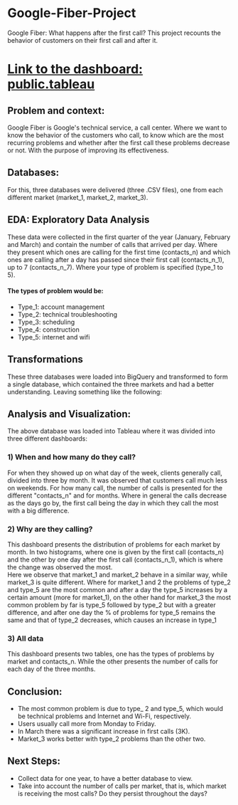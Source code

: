 # Google-Fiber-Project
Google Fiber: What happens after the first call?
This project recounts the behavior of customers on their first call and after it.  
# [Link to the dashboard: public.tableau](https://public.tableau.com/views/GoogleFiberCase/WHY_1?:language=es-ES&:sid=&:display_count=n&:origin=viz_share_link)

## Problem and context:
Google Fiber is Google's technical service, a call center. Where we want to know the behavior of the customers who call, to know which are the most recurring problems and whether after the first call these problems decrease or not. With the purpose of improving its effectiveness.

## Databases:
For this, three databases were delivered (three .CSV files), one from each different market (market_1, market_2, market_3).

## EDA: Exploratory Data Analysis
These data were collected in the first quarter of the year (January, February and March) and contain the number of calls that arrived per day. Where they present which ones are calling for the first time (contacts_n) and which ones are calling after a day has passed since their first call (contacts_n_1), up to 7 (contacts_n_7). Where your type of problem is specified (type_1 to 5).
#### The types of problem would be:
- Type_1: account management
- Type_2: technical troubleshooting
- Type_3: scheduling
- Type_4: construction
- Type_5: internet and wifi

## Transformations
These three databases were loaded into BigQuery and transformed to form a single database, which contained the three markets and had a better understanding. Leaving something like the following:

## Analysis and Visualization:
The above database was loaded into Tableau where it was divided into three different dashboards:
### 1) When and how many do they call?
For when they showed up on what day of the week, clients generally call, divided into three by month. It was observed that customers call much less on weekends.
For how many call, the number of calls is presented for the different "contacts_n" and for months. Where in general the calls decrease as the days go by, the first call being the day in which they call the most with a big difference.

### 2) Why are they calling?
This dashboard presents the distribution of problems for each market by month. In two histograms, where one is given by the first call (contacts_n) and the other by one day after the first call (contacts_n_1), which is where the change was observed the most.  
Here we observe that market_1 and market_2 behave in a similar way, while market_3 is quite different. Where for market_1 and 2 the problems of type_2 and type_5 are the most common and after a day the type_5 increases by a certain amount (more for market_1), on the other hand for market_3 the most common problem by far is type_5 followed by type_2 but with a greater difference, and after one day the % of problems for type_5 remains the same and that of type_2 decreases, which causes an increase in type_1

### 3) All data
This dashboard presents two tables, one has the types of problems by market and contacts_n. While the other presents the number of calls for each day of the three months.

## Conclusion:
- The most common problem is due to type_ 2 and type_5, which would be technical problems and Internet and Wi-Fi, respectively.
- Users usually call more from Monday to Friday.
- In March there was a significant increase in first calls (3K).
- Market_3 works better with type_2 problems than the other two.

## Next Steps:
- Collect data for one year, to have a better database to view.
- Take into account the number of calls per market, that is, which market is receiving the most calls? Do they persist throughout the days?
